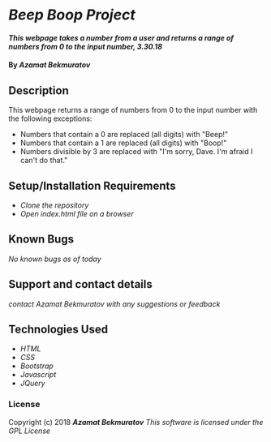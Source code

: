 # _Beep Boop Project_

#### _This webpage takes a number from a user and returns a range of numbers from 0 to the input number, 3.30.18_

#### By _**Azamat Bekmuratov**_

## Description

This webpage returns a range of numbers from 0 to the input number with the following exceptions:
* Numbers that contain a 0 are replaced (all digits) with "Beep!"
* Numbers that contain a 1 are replaced (all digits) with "Boop!"
* Numbers divisible by 3 are replaced with "I'm sorry, Dave. I'm afraid I can't do that."


## Setup/Installation Requirements

* _Clone the repository_
* _Open index.html file on a browser_

## Known Bugs

_No known bugs as of today_

## Support and contact details

_contact Azamat Bekmuratov with any suggestions or feedback_

## Technologies Used

* _HTML_
* _CSS_
* _Bootstrap_
* _Javascript_
* _JQuery_

### License

Copyright (c) 2018 **_Azamat Bekmuratov_**
*This software is licensed under the GPL License*
